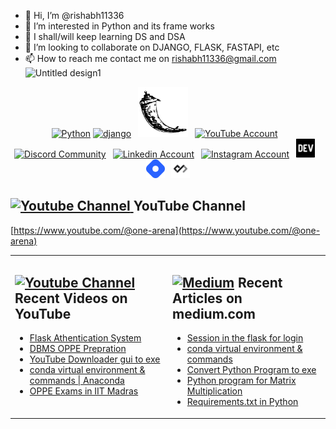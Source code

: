 - 👋 Hi, I’m @rishabh11336
- 👀 I’m interested in Python and its frame works
- 🌱 I shall/will keep learning DS and DSA
- 💞️ I’m looking to collaborate on DJANGO, FLASK, FASTAPI, etc
- 📫 How to reach me contact me on rishabh11336@gmail.com
![Untitled design1](https://user-images.githubusercontent.com/67859818/173318249-18052157-c2d3-4f98-be42-a163ed21e54e.png)

<div align=center>
<a href="https://www.python.org/"><img src="https://s3.dualstack.us-east-2.amazonaws.com/pythondotorg-assets/media/files/python-logo-only.svg" title="Python" alt="Python" width="70"/></a> 
<a href="https://www.djangoproject.com/"><img src="https://static.djangoproject.com/img/logos/django-logo-positive.svg" alt="django" width="200"/></a> 
&ensp;<a href="https://flask.palletsprojects.com/en/2.3.x/"><img src="flask-svgrepo-com.svg" title="Flask" alt="Flask" width="80"/></a> 
&ensp;<a href="https://www.youtube.com/@one-arena"><img src="https://cdn.worldvectorlogo.com/logos/youtube-icon.svg" title="YouTube" alt="YouTube Account" width="90"/></a>
&ensp;<a href="https://discord.com/invite/cRjhjFRRre"><img src="https://commons.wikimedia.org/wiki/File:Bootstrap_logo.svg" title="Discord" alt="Discord Community" width="40"/></a> 
&ensp;<a href="https://www.linkedin.com/in/francesco-ciulla-roma/"><img src="https://cdn.worldvectorlogo.com/logos/linkedin-icon-2.svg" title="Linkedin" alt="Linkedin Account" width="30"/></a> 
&ensp;<a href="https://www.instagram.com/francescociullaroma"><img src="https://cdn.worldvectorlogo.com/logos/instagram-5.svg" title="Instagram" alt="Instagram Account" width="30"/></a> 
&ensp;<a href="https://dev.to/francescoxx"><img src="https://github.com/FrancescoXX/FrancescoXX/blob/main/dev-black.png" title="DEV" alt="DEVto Blog" width="30"/></a>
&ensp;<a href="https://blog.francescociulla.com/"><img src="https://github.com/FrancescoXX/FrancescoXX/blob/main/CDyAuTy75.png" title="Hashnode" alt="Hashnode blog" width="30"/></a> 
&ensp;<a href="https://app.daily.dev/Francesco"><img src="https://github.com/FrancescoXX/FrancescoXX/blob/main/App%20Icon%20-%20Black.png" title="daily.dev" alt="daily.devGitHub" width="30"/></a>
</div>

## <a href="[https://www.youtube.com/@one-arena](https://www.youtube.com/@one-arena)"><img src="https://cdn.worldvectorlogo.com/logos/youtube-icon.svg" title="YouTube ChannelDocker" alt="Youtube Channel" width="30"/> </a>   YouTube Channel

[https://www.youtube.com/@one-arena](https://www.youtube.com/@one-arena)
 


 
 <table><tr><td valign="top" width="50%">

## <a href="https://www.youtube.com/@one-arena"><img src="https://cdn.worldvectorlogo.com/logos/youtube-icon.svg" title="YouTube ChannelDocker" alt="Youtube Channel" width="30"/> </a>   Recent Videos on YouTube      
 
<!-- YOUTUBE-VIDEOS-LIST:START -->
- [Flask Athentication System](https://www.youtube.com/playlist?list=PLOWpNXd4d3vTlhmOJw0lsfawIXeyj8Sxb)
- [DBMS OPPE Prepration](https://www.youtube.com/playlist?list=PLOWpNXd4d3vQETIZYvCZxTdewFYCo5b47)
- [YouTube Downloader gui to exe](https://youtu.be/jFiN497Jpes)
- [conda virtual environment & commands | Anaconda](https://youtu.be/oCY4NJWwYAo)
- [OPPE Exams in IIT Madras](https://www.youtube.com/playlist?list=PLOWpNXd4d3vQ359QkTPDCunKZ32SXX2bF)
<!-- YOUTUBE-VIDEOS-LIST:END --> 
 
</td><td valign="top" width="50%">

## <a href="https://medium.com/@asusrishabh"><img src="https://cdn-static-1.medium.com/_/fp/icons/Medium-Avatar-500x500.svg" title="Medium" alt="Medium" width="25"/></a>   Recent Articles on medium.com     
 <!-- DEVTO-BLOG-LIST:START -->
- [Session in the flask for login](https://medium.com/@asusrishabh/session-in-the-flask-for-login-3c2f4132a3d8)
- [conda virtual environment & commands](https://medium.com/@asusrishabh/conda-virtual-environment-commands-9877b4730220)
- [Convert Python Program to exe](https://medium.com/@asusrishabh/convert-python-program-to-exe-c773345716df)
- [Python program for Matrix Multiplication](https://medium.com/@asusrishabh/python-program-for-matrix-multiplication-5c1de08bb105)
- [Requirements.txt in Python](https://medium.com/@asusrishabh/requirements-txt-in-python-947b0b43bbe6)
<!-- DEVTO-BLOG-LIST:END -->

</td></tr></table>

<!---
rishabh11336/rishabh11336 is a ✨ special ✨ repository because its `README.md` (this file) appears on your GitHub profile.
You can click the Preview link to take a look at your changes.
--->
